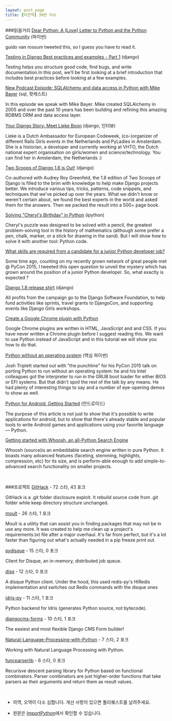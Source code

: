 ```yaml
---
layout: post_page
title: [미번역] 30번 이슈
---
```


###읽을거리
<a href="http://anna-oz.tumblr.com/post/117173382150/dear-python-a-love-letter-to-python-and-the" target="_blank">Dear Python: A (Love) Letter to Python and the Python Community</a> (파이썬)

guido van rossum tweeted this, so I guess you have to read it.

<a href="https://realpython.com/blog/python/testing-in-django-part-1-best-practices-and-examples/" target="_blank">Testing in Django Best practices and examples - Part 1</a> (django)

Testing helps you structure good code, find bugs, and write documentation.In this post, we’ll be first looking at a brief introduction that includes best practices before looking at a few examples.

<a href="http://www.talkpythontome.com/episodes/show/5/sqlalchemy-and-data-access-in-python" target="_blank">New Podcast Episode: SQLAlchemy and data access in Python with Mike Bayer</a> (sql, 팟캐스트)

In this episode we speak with Mike Bayer. Mike created SQLAlchemy in 2005 and over the past 10 years has been building and refining this amazing RDBMS ORM and data access layer.

<a href="http://blog.djangogirls.org/post/117515207353" target="_blank">Your Django Story: Meet Lieke Boon</a> (django, 인터뷰)

Lieke is a Dutch Ambassador for European Codeweek, (co-)organizer of different Rails Girls events in the Netherlands and PyLadies in Amsterdam. She is a historian, a developer and currently working at VHTO, the Dutch national expert organisation on girls/women and science/technology. You can find her in Amsterdam, the Netherlands :)

<a href="http://pydanny.com/two-scoops-of-django-1-8.html" target="_blank">Two Scoops of Django 1.8 is Out!</a> (django)

Co-authored with Audrey Roy Greenfeld, the 1.8 edition of Two Scoops of Django is filled to the brim with knowledge to help make Django projects better. We introduce various tips, tricks, patterns, code snippets, and techniques that we've picked up over the years. What we didn't know or weren't certain about, we found the best experts in the world and asked them for the answers. Then we packed the result into a 500+ page book.

<a href="http://nbviewer.ipython.org/url/norvig.com/ipython/Cheryl.ipynb" target="_blank">Solving "Cheryl's Birthday" in Python</a> (ipython)

Cheryl's puzzle was designed to be solved with a pencil, the greatest problem-solving tool in the history of mathematics (although some prefer a pen, chalk, marker, or a stick for drawing in the sand). But I will show how to solve it with another tool: Python code.

<a href="http://kieczkowska.tumblr.com/post/117227214396/asking-twitter-what-skills-are-required-from-a" target="_blank">What skills are required from a candidate for a junior Python developer job?</a>

Some time ago, counting on my recently grown network of great people met @ PyCon 2015, I tweeted this open question to unveil the mystery which has grown around the position of a junior Python developer. So, what exactly is expected ?

<a href="https://www.djangoproject.com/weblog/2015/apr/28/django-18-release-shirt/" target="_blank">Django 1.8 release shirt</a> (django)

All profits from the campaign go to the Django Software Foundation, to help fund activities like sprints, travel grants to DjangoCon, and supporting events like Django Girls workshops.

<a href="https://pythonspot.com/create-a-chrome-plugin-with-python/" target="_blank">Create a Google Chrome plugin with Python</a>

Google Chrome plugins are written in HTML, JavaScript and and CSS.  If you have never written a Chrome plugin before I suggest reading this. We want to use Python instead of JavaScript and in this tutorial we will show you how to do that.

<a href="http://lwn.net/SubscriberLink/641244/5d1d6d20aeb0a647/" target="_blank">Python without an operating system</a> (핵심 파이썬)

Josh Triplett started out with "the punchline" for his PyCon 2015 talk on porting Python to run without an operating system: he and his Intel colleagues got the interpreter to run in the GRUB boot loader for either BIOS or EFI systems. But that didn't spoil the rest of the talk by any means. He had plenty of interesting things to say and a number of eye-opening demos to show as well.

<a href="http://www.checkio.org/blog/python-android-getting-started/" target="_blank">Python for Android: Getting Started</a> (안드로이드)

The purpose of this article is not just to show that it's possible to write applications for android, but to show that there's already stable and popular tools to write Android games and applications using your favorite language — Python.

<a href="http://sowingseasons.com/blog/introduction-to-whoosh.html" target="_blank">Getting started with Whoosh, an all-Python Search Engine</a>

Whoosh (source)is an embeddable search engine written in pure Python. It boasts many advanced features (faceting, stemming, highlights, compression, etc) for its size, and is perform-able enough to add simple-to-advanced search functionality on smaller projects.

<br />

###프로젝트
<a href="https://github.com/lijiejie/GitHack" target="_blank">GitHack</a> - 72 스타, 43 포크

GitHack is a .git folder disclosure exploit. It rebuild source code from .git folder while keep directory structure unchanged.

<a href="https://github.com/tweekmonster/moult" target="_blank">moult</a> - 26 스타, 1 포크

Moult is a utility that can assist you in finding packages that may not be in use any more. It was created to help me clean up a project's requirements.txt file after a major overhaul. It's far from perfect, but it's a lot faster than figuring out what's actually needed in a pip freeze print out.

<a href="https://github.com/ybrs/pydisque" target="_blank">pydisque</a> - 15 스타, 0 포크

Client for Disque, an in-memory, distributed job queue.

<a href="https://github.com/ryansb/disq" target="_blank">disq</a> - 12 스타, 0 포크

A disque Python client. Under the hood, this used redis-py's HiRedis implementation and switches out Redis commands with the disque ones

<a href="https://github.com/ziman/idris-py" target="_blank">idris-py</a> - 11 스타, 1 포크

Python backend for Idris (generates Python source, not bytecode).

<a href="https://github.com/mishbahr/djangocms-forms" target="_blank">djangocms-forms</a> - 10 스타, 1 포크

The easiest and most flexible Django CMS Form builder!

<a href="https://github.com/SequomicsResearch/Natural-Language-Processing-with-Python" target="_blank">Natural-Language-Processing-with-Python</a> - 7 스타, 2 포크

Working with Natural Language Processing with Python.

<a href="https://github.com/vlasovskikh/funcparserlib" target="_blank">funcparserlib</a> - 6 스타, 0 포크

Recurisve descent parsing library for Python based on functional combinators. Parser combinators are just higher-order functions that take parsers as their arguments and return them as result values.

<br />

* 의역, 오역이 다소 심합니다. 개선 사항이 있으면 풀리퀘스트를 날려주세요.

* 원문은 <a href="http://importpython.com/newletter/no/30" target="_blank">ImportPython</a>에서 확인할 수 있습니다.